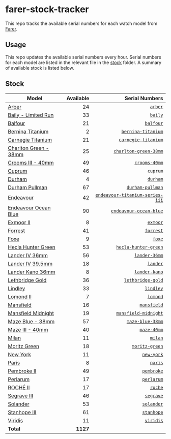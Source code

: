 # farer-stock-tracker

This repo tracks the available serial numbers for each watch model from [Farer](https://farer.com).

## Usage

This repo updates the available serial numbers every hour. Serial numbers for each model are listed in the relevant file in the [stock](./stock) folder. A summary of available stock is listed below.

## Stock

| Model | Available | Serial Numbers |
| ----- | --------: | -------------: |
| [Arber](https://usd.farer.com/products/arber) | 24 | [`arber`](./stock/arber) |
| [Baily - Limited Run](https://usd.farer.com/products/baily) | 33 | [`baily`](./stock/baily) |
| [Balfour](https://usd.farer.com/products/balfour) | 21 | [`balfour`](./stock/balfour) |
| [Bernina Titanium](https://usd.farer.com/products/bernina-titanium) | 2 | [`bernina-titanium`](./stock/bernina-titanium) |
| [Carnegie Titanium](https://usd.farer.com/products/carnegie-titanium) | 21 | [`carnegie-titanium`](./stock/carnegie-titanium) |
| [Charlton Green - 38mm](https://usd.farer.com/products/charlton-green-38mm) | 25 | [`charlton-green-38mm`](./stock/charlton-green-38mm) |
| [Crooms III - 40mm](https://usd.farer.com/products/crooms-40mm) | 49 | [`crooms-40mm`](./stock/crooms-40mm) |
| [Cuprum](https://usd.farer.com/products/cuprum) | 46 | [`cuprum`](./stock/cuprum) |
| [Durham](https://usd.farer.com/products/durham) | 4 | [`durham`](./stock/durham) |
| [Durham Pullman](https://usd.farer.com/products/durham-pullman) | 67 | [`durham-pullman`](./stock/durham-pullman) |
| [Endeavour](https://usd.farer.com/products/endeavour-titanium-series-iii) | 42 | [`endeavour-titanium-series-iii`](./stock/endeavour-titanium-series-iii) |
| [Endeavour Ocean Blue](https://usd.farer.com/products/endeavour-ocean-blue) | 90 | [`endeavour-ocean-blue`](./stock/endeavour-ocean-blue) |
| [Exmoor II](https://usd.farer.com/products/exmoor) | 8 | [`exmoor`](./stock/exmoor) |
| [Forrest](https://usd.farer.com/products/forrest) | 41 | [`forrest`](./stock/forrest) |
| [Foxe](https://usd.farer.com/products/foxe) | 9 | [`foxe`](./stock/foxe) |
| [Hecla Hunter Green](https://usd.farer.com/products/hecla-hunter-green) | 53 | [`hecla-hunter-green`](./stock/hecla-hunter-green) |
| [Lander IV 36mm](https://usd.farer.com/products/lander-36mm) | 56 | [`lander-36mm`](./stock/lander-36mm) |
| [Lander IV 39.5mm](https://usd.farer.com/products/lander) | 18 | [`lander`](./stock/lander) |
| [Lander Kano 36mm](https://usd.farer.com/products/lander-kano) | 8 | [`lander-kano`](./stock/lander-kano) |
| [Lethbridge Gold](https://usd.farer.com/products/lethbridge-gold) | 36 | [`lethbridge-gold`](./stock/lethbridge-gold) |
| [Lindley](https://usd.farer.com/products/lindley) | 33 | [`lindley`](./stock/lindley) |
| [Lomond II](https://usd.farer.com/products/lomond) | 7 | [`lomond`](./stock/lomond) |
| [Mansfield](https://usd.farer.com/products/mansfield) | 16 | [`mansfield`](./stock/mansfield) |
| [Mansfield Midnight](https://usd.farer.com/products/mansfield-midnight) | 19 | [`mansfield-midnight`](./stock/mansfield-midnight) |
| [Maze Blue - 38mm](https://usd.farer.com/products/maze-blue-38mm) | 57 | [`maze-blue-38mm`](./stock/maze-blue-38mm) |
| [Maze III - 40mm](https://usd.farer.com/products/maze-40mm) | 40 | [`maze-40mm`](./stock/maze-40mm) |
| [Milan](https://usd.farer.com/products/milan) | 11 | [`milan`](./stock/milan) |
| [Moritz Green](https://usd.farer.com/products/moritz-green) | 18 | [`moritz-green`](./stock/moritz-green) |
| [New York](https://usd.farer.com/products/new-york) | 11 | [`new-york`](./stock/new-york) |
| [Paris](https://usd.farer.com/products/paris) | 8 | [`paris`](./stock/paris) |
| [Pembroke II](https://usd.farer.com/products/pembroke) | 49 | [`pembroke`](./stock/pembroke) |
| [Perlarum](https://usd.farer.com/products/perlarum) | 17 | [`perlarum`](./stock/perlarum) |
| [ROCHÉ II](https://usd.farer.com/products/roche) | 17 | [`roche`](./stock/roche) |
| [Segrave III](https://usd.farer.com/products/segrave) | 46 | [`segrave`](./stock/segrave) |
| [Solander](https://usd.farer.com/products/solander) | 53 | [`solander`](./stock/solander) |
| [Stanhope III](https://usd.farer.com/products/stanhope) | 61 | [`stanhope`](./stock/stanhope) |
| [Viridis](https://usd.farer.com/products/viridis) | 11 | [`viridis`](./stock/viridis) |
| **Total** | **1127** | |
